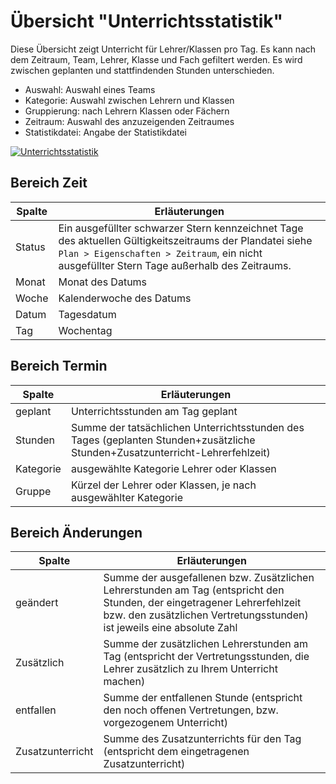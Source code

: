 # Übersicht "Unterrichtsstatistik"

Diese Übersicht zeigt Unterricht für Lehrer/Klassen pro Tag. Es kann nach dem Zeitraum, Team, Lehrer, Klasse und Fach gefiltert werden. Es wird zwischen geplanten und stattfindenden Stunden unterschieden.

* Auswahl: Auswahl eines Teams
* Kategorie: Auswahl zwischen Lehrern und Klassen
* Gruppierung: nach Lehrern Klassen oder Fächern
* Zeitraum: Auswahl des anzuzeigenden Zeitraumes
* Statistikdatei: Angabe der Statistikdatei

[![Unterrichtsstatistik][1]][1]

## Bereich Zeit

Spalte | Erläuterungen
--------|-------------------------------------------
Status | Ein ausgefüllter schwarzer Stern kennzeichnet Tage des aktuellen Gültigkeitszeitraums der Plandatei siehe ``Plan > Eigenschaften > Zeitraum``, ein nicht ausgefüllter Stern Tage außerhalb des Zeitraums.
Monat | Monat des Datums
Woche | Kalenderwoche des Datums
Datum | Tagesdatum
Tag | Wochentag

## Bereich Termin

Spalte | Erläuterungen
--------|-------------------------------------------
geplant | Unterrichtsstunden am Tag geplant
Stunden | Summe der tatsächlichen Unterrichtsstunden des Tages (geplanten Stunden+zusätzliche Stunden+Zusatzunterricht-Lehrerfehlzeit)
Kategorie |ausgewählte Kategorie Lehrer oder Klassen
Gruppe | Kürzel der Lehrer oder Klassen, je nach ausgewählter Kategorie

## Bereich Änderungen

Spalte | Erläuterungen
--------|-------------------------------------------
geändert | Summe der ausgefallenen bzw. Zusätzlichen Lehrerstunden am Tag (entspricht den Stunden, der eingetragener Lehrerfehlzeit bzw. den zusätzlichen Vertretungsstunden) ist jeweils eine absolute Zahl
Zusätzlich |Summe der zusätzlichen Lehrerstunden am Tag (entspricht der Vertretungsstunden, die Lehrer zusätzlich zu Ihrem Unterricht machen)
entfallen | Summe der entfallenen Stunde (entspricht den noch offenen Vertretungen, bzw. vorgezogenem Unterricht)
Zusatzunterricht |  Summe des Zusatzunterrichts für den Tag (entspricht dem eingetragenen Zusatzunterricht)

[1]:/assets/images/analytics/UNTERRICHTSSTA.png
